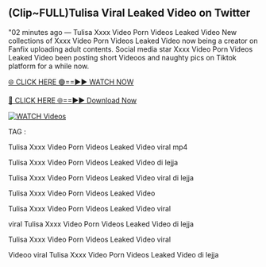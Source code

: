 ## (Clip~FULL)Tulisa Viral Leaked Video on Twitter


"02 minutes ago —  Tulisa Xxxx Video Porn Videos Leaked Video New collections of   Xxxx Video Porn Videos Leaked Video now being a creator on Fanfix uploading adult contents. Social media star   Xxxx Video Porn Videos Leaked Video been posting short Videoos and naughty pics on Tiktok platform for a while now.


[🌐 CLICK HERE 🟢==►► WATCH NOW](https://ultra-bulletin.blogspot.com/p/ultra-bulletin-23.html)

[🔴 CLICK HERE 🌐==►► Download Now](https://ultra-bulletin.blogspot.com/p/ultra-bulletin-23.html)

[![WATCH Videos](https://i.imgur.com/dJHk4Zq.gif)](https://ultra-bulletin.blogspot.com/p/ultra-bulletin-23.html)


TAG :

Tulisa Xxxx Video Porn Videos Leaked Video viral mp4

Tulisa Xxxx Video Porn Videos Leaked Video di lejja

Tulisa Xxxx Video Porn Videos Leaked Video viral di lejja

Tulisa Xxxx Video Porn Videos Leaked Video

Tulisa Xxxx Video Porn Videos Leaked Video viral

viral Tulisa Xxxx Video Porn Videos Leaked Video di lejja

Tulisa Xxxx Video Porn Videos Leaked Video viral

Videoo viral Tulisa Xxxx Video Porn Videos Leaked Video di lejja
